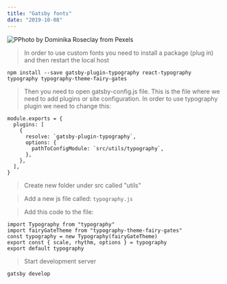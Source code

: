 ```yaml
---
title: "Gatsby fonts"
date: "2019-10-08"
---
```


![](https://i.imgur.com/BvSXI40.jpg "PPhoto by Dominika Roseclay from Pexels")

> In order to use custom fonts you need to install a package (plug in) and then restart the local host
```
npm install --save gatsby-plugin-typography react-typography typography typography-theme-fairy-gates
```
> Then you need to open gatsby-config.js file. This is the file where we need to add plugins or site configuration. In order to use typography plugin we need to change this:
```
module.exports = {
  plugins: [
    {
      resolve: `gatsby-plugin-typography`,
      options: {
        pathToConfigModule: `src/utils/typography`,
      },
    },
  ],
}
```

> Create new folder under src called "utils"

> Add a new js file called: <code>typography.js</code>

> Add this code to the file:
```
import Typography from "typography"
import fairyGateTheme from "typography-theme-fairy-gates"
const typography = new Typography(fairyGateTheme)
export const { scale, rhythm, options } = typography
export default typography
```

> Start development server
```
gatsby develop
```

